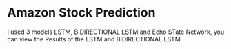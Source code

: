 <h1>Amazon Stock Prediction</h1>
I used 3 models LSTM, BIDIRECTIONAL LSTM and Echo STate Network, you can view the Results of the LSTM and BIDIRECTIONAL LSTM 
